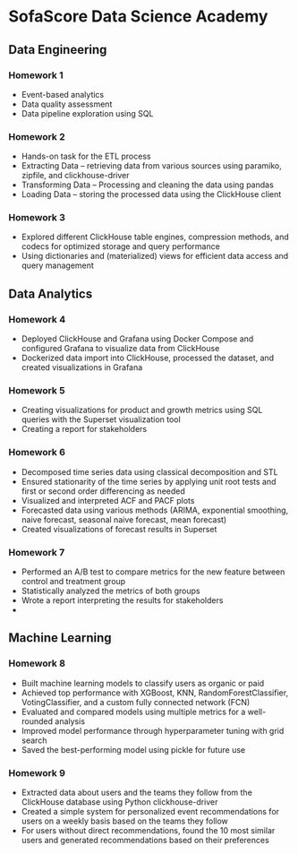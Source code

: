 # SofaScore Data Science Academy

## Data Engineering

### Homework 1
- Event-based analytics  
- Data quality assessment  
- Data pipeline exploration using SQL  

### Homework 2
- Hands-on task for the ETL process  
- Extracting Data – retrieving data from various sources using paramiko, zipfile, and clickhouse-driver  
- Transforming Data – Processing and cleaning the data using pandas  
- Loading Data – storing the processed data using the ClickHouse client  

### Homework 3
- Explored different ClickHouse table engines, compression methods, and codecs for optimized storage and query performance  
- Using dictionaries and (materialized) views for efficient data access and query management  

## Data Analytics

### Homework 4
- Deployed ClickHouse and Grafana using Docker Compose and configured Grafana to visualize data from ClickHouse  
- Dockerized data import into ClickHouse, processed the dataset, and created visualizations in Grafana  

### Homework 5
- Creating visualizations for product and growth metrics using SQL queries with the Superset visualization tool  
- Creating a report for stakeholders  

### Homework 6
- Decomposed time series data using classical decomposition and STL  
- Ensured stationarity of the time series by applying unit root tests and first or second order differencing as needed  
- Visualized and interpreted ACF and PACF plots  
- Forecasted data using various methods (ARIMA, exponential smoothing, naive forecast, seasonal naive forecast, mean forecast)  
- Created visualizations of forecast results in Superset  

### Homework 7
- Performed an A/B test to compare metrics for the new feature between control and treatment group  
- Statistically analyzed the metrics of both groups  
- Wrote a report interpreting the results for stakeholders
- 
## Machine Learning

### Homework 8
- Built machine learning models to classify users as organic or paid  
- Achieved top performance with XGBoost, KNN, RandomForestClassifier, VotingClassifier, and a custom fully connected network (FCN)  
- Evaluated and compared models using multiple metrics for a well-rounded analysis  
- Improved model performance through hyperparameter tuning with grid search  
- Saved the best-performing model using pickle for future use

### Homework 9
- Extracted data about users and the teams they follow from the ClickHouse database using Python clickhouse-driver
- Created a simple system for personalized event recommendations for users on a weekly basis based on the teams they follow
- For users without direct recommendations, found the 10 most similar users and generated recommendations based on their preferences
